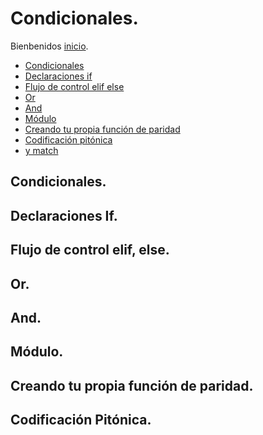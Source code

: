 # Condicionales. 

Bienbenidos [inicio](/README.md).

- [Condicionales](#condicionales)
- [Declaraciones if]()
- [Flujo de control elif else]()
- [Or]()
- [And]()
- [Módulo]()
- [Creando tu propia función de paridad ]() 
- [Codificación pitónica]()
- [y match]()

## Condicionales.

## Declaraciones If.

## Flujo de control elif, else.

## Or.

## And.

## Módulo.

## Creando tu propia función de paridad.

## Codificación Pitónica.


